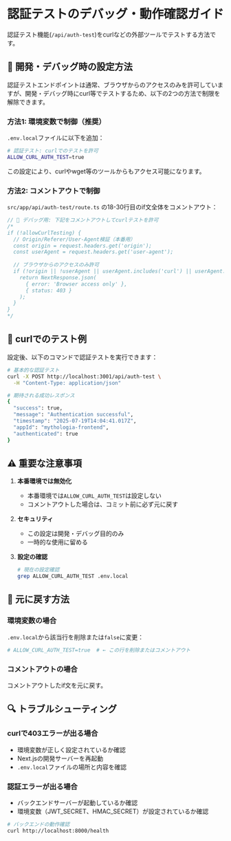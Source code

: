 # 認証テストのデバッグ・動作確認ガイド

認証テスト機能(`/api/auth-test`)をcurlなどの外部ツールでテストする方法です。

## 🚧 開発・デバッグ時の設定方法

認証テストエンドポイントは通常、ブラウザからのアクセスのみを許可していますが、開発・デバッグ時にcurl等でテストするため、以下の2つの方法で制限を解除できます。

### 方法1: 環境変数で制御（推奨）

`.env.local`ファイルに以下を追加：

```bash
# 認証テスト: curlでのテストを許可
ALLOW_CURL_AUTH_TEST=true
```

この設定により、curlやwget等のツールからもアクセス可能になります。

### 方法2: コメントアウトで制御

`src/app/api/auth-test/route.ts` の18-30行目のif文全体をコメントアウト：

```typescript
// 🚧 デバッグ用: 下記をコメントアウトしてcurlテストを許可
/*
if (!allowCurlTesting) {
  // Origin/Referer/User-Agent検証（本番用）
  const origin = request.headers.get('origin');
  const userAgent = request.headers.get('user-agent');
  
  // ブラウザからのアクセスのみ許可
  if (!origin || !userAgent || userAgent.includes('curl') || userAgent.includes('wget')) {
    return NextResponse.json(
      { error: 'Browser access only' },
      { status: 403 }
    );
  }
}
*/
```

## 🧪 curlでのテスト例

設定後、以下のコマンドで認証テストを実行できます：

```bash
# 基本的な認証テスト
curl -X POST http://localhost:3001/api/auth-test \
  -H "Content-Type: application/json"

# 期待される成功レスポンス
{
  "success": true,
  "message": "Authentication successful",
  "timestamp": "2025-07-19T14:04:41.017Z",
  "appId": "mythologia-frontend",
  "authenticated": true
}
```

## ⚠️ 重要な注意事項

1. **本番環境では無効化**
   - 本番環境では`ALLOW_CURL_AUTH_TEST`は設定しない
   - コメントアウトした場合は、コミット前に必ず元に戻す

2. **セキュリティ**
   - この設定は開発・デバッグ目的のみ
   - 一時的な使用に留める

3. **設定の確認**
   ```bash
   # 現在の設定確認
   grep ALLOW_CURL_AUTH_TEST .env.local
   ```

## 🔄 元に戻す方法

### 環境変数の場合
`.env.local`から該当行を削除または`false`に変更：

```bash
# ALLOW_CURL_AUTH_TEST=true  # ← この行を削除またはコメントアウト
```

### コメントアウトの場合
コメントアウトしたif文を元に戻す。

## 🔍 トラブルシューティング

### curlで403エラーが出る場合
- 環境変数が正しく設定されているか確認
- Next.jsの開発サーバーを再起動
- `.env.local`ファイルの場所と内容を確認

### 認証エラーが出る場合
- バックエンドサーバーが起動しているか確認
- 環境変数（JWT_SECRET、HMAC_SECRET）が設定されているか確認

```bash
# バックエンドの動作確認
curl http://localhost:8000/health
```